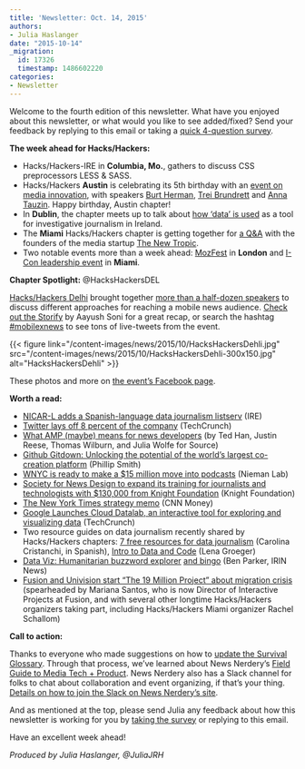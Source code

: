 ```yaml
---
title: 'Newsletter: Oct. 14, 2015'
authors:
- Julia Haslanger
date: "2015-10-14"
_migration:
  id: 17326
  timestamp: 1486602220
categories:
- Newsletter
---
```


Welcome to the fourth edition of this newsletter. What have you enjoyed about this newsletter, or what would you like to see added/fixed? Send your feedback by replying to this email or taking a [quick 4-question survey][1].

****The week ahead for Hacks/Hackers:****

  * Hacks/Hackers-IRE in ****Columbia, Mo.****, gathers to discuss CSS preprocessors LESS & SASS.
  * Hacks/Hackers ****Austin**** is celebrating its 5th birthday with an [event on media innovation][2], with speakers [Burt Herman][3], [Trei Brundrett][4] and [Anna Tauzin][5]. Happy birthday, Austin chapter!
  * In ****Dublin****, the chapter meets up to talk about [how ‘data’ is used][6] as a tool for investigative journalism in Ireland.
  * The ****Miami**** Hacks/Hackers chapter is getting together for [a Q&A][7] with the founders of the media startup [The New Tropic][8].
  * Two notable events more than a week ahead: [MozFest][9] in **London** and [I-Con leadership event][10] in **Miami**.

****Chapter Spotlight:**** @HacksHackersDEL

[Hacks/Hackers Delhi][11] brought together [more than a half-dozen speakers][12] to discuss different approaches for reaching a mobile news audience. [Check out the Storify][13] by Aayush Soni for a great recap, or search the hashtag [#mobilexnews][14] to see tons of live-tweets from the event.

{{< figure link="/content-images/news/2015/10/HacksHackersDehli.jpg" src="/content-images/news/2015/10/HacksHackersDehli-300x150.jpg" alt="HacksHackersDehli" >}}

These photos and more on [the event’s Facebook page][15].

****Worth a read:****

  * [NICAR-L adds a Spanish-language data journalism listserv][16] (IRE)
  * [Twitter lays off 8 percent of the company][17] (TechCrunch)
  * [What AMP (maybe) means for news developers][18] (by Ted Han, Justin Reese, Thomas Wilburn, and Julia Wolfe for Source)
  * [Github Gitdown: Unlocking the potential of the world’s largest co-creation platform][19] (Phillip Smith)
  * [WNYC is ready to make a $15 million move into podcasts][20] (Nieman Lab)
  * [Society for News Design to expand its training for journalists and technologists with $130,000 from Knight Foundation][21] (Knight Foundation)
  * [The New York Times strategy memo][22] (CNN Money)
  * [Google Launches Cloud Datalab, an interactive tool for exploring and visualizing data][23] (TechCrunch)
  * Two resource guides on data journalism recently shared by Hacks/Hackers chapters: [7 free resources for data journalism][24] (Carolina Cristanchi, in Spanish), [Intro to Data and Code][25] (Lena Groeger)
  * [Data Viz: Humanitarian buzzword explorer][26] [and bingo][27] (Ben Parker, IRIN News)
  * [Fusion and Univision start “The 19 Million Project” about migration crisis][28] (spearheaded by Mariana Santos, who is now Director of Interactive Projects at Fusion, and with several other longtime Hacks/Hackers organizers taking part, including Hacks/Hackers Miami organizer Rachel Schallom)

****Call to action:****

Thanks to everyone who made suggestions on how to [update the Survival Glossary][29]. Through that process, we’ve learned about News Nerdery’s [Field Guide to Media Tech + Product][30]. News Nerdery also has a Slack channel for folks to chat about collaboration and event organizing, if that’s your thing. [Details on how to join the Slack on News Nerdery’s site][31].

And as mentioned at the top, please send Julia any feedback about how this newsletter is working for you by [taking the survey][1] or replying to this email.

Have an excellent week ahead!

_Produced by Julia Haslanger, @JuliaJRH_

 [1]: https://docs.google.com/forms/d/1eQUc9OxkPD1tsgOJvOK3bCKsy2zlGJMtoelqUCt1uOo/viewform?usp=send_form
 [2]: http://www.meetup.com/Hacks-Hackers-Austin/events/225757124/
 [3]: https://www.linkedin.com/in/burtherman
 [4]: http://www.voxmedia.com/talent/trei-brundrett
 [5]: http://www.restaurant.org/Pressroom/NRA-Speakers-Bureau/Innovation/Anna-Tauzin
 [6]: http://www.meetup.com/hacks-hackers-dublin/events/225758235/
 [7]: https://www.eventbrite.com/e/hacks-hackers-miami-meetup-tickets-18910817765
 [8]: https://thenewtropic.com/
 [9]: https://2015.mozillafestival.org/
 [10]: http://icon.aaja.org/
 [11]: https://www.facebook.com/groups/hackshackersdelhi
 [12]: http://www.meetup.com/hackshackersdelhi/events/225904393/
 [13]: https://storify.com/aayushsoni/how-to-connect-with-a-mobile-audience
 [14]: https://twitter.com/search?vertical=default&q=mobilexnews
 [15]: https://www.facebook.com/media/set/?set=oa.914201265301817&type=1
 [16]: https://ire.org/blog/ire-news/2015/10/08/ire-y-nicar-lanza-una-lista-de-correo-exclusivo-en/
 [17]: http://techcrunch.com/2015/10/13/twitter-is-laying-off-8-percent-of-the-company/
 [18]: https://source.opennews.org/en-US/articles/what-amp-maybe-means-news-developers/
 [19]: https://medium.com/@phillipadsmith/github-gitdown-unlocking-the-potential-of-the-world-s-largest-co-creation-platform-8ef93ee2c1e0
 [20]: http://www.niemanlab.org/2015/10/hot-pod-wnyc-is-ready-to-make-a-15-million-move-into-podcasts/
 [21]: http://www.knightfoundation.org/blogs/knightblog/2015/10/13/inventing-digital-storytelling-future/
 [22]: http://money.cnn.com/2015/10/07/media/new-york-times-strategy-memo/index.html
 [23]: http://techcrunch.com/2015/10/13/google-launches-cloud-datalab-an-interactive-tool-for-exploring-and-visualizing-data
 [24]: http://carolinacristanchi.com/recursos-gratuitos-periodismo-datos/?utm_source=twitter&utm_medium=periodismodatos&utm_campaign=nuevopost&utm_content=ma%C3%B1ana
 [25]: http://lenagroeger.s3.amazonaws.com/talks/orlando/orlando-data.html
 [26]: http://newirin.irinnews.org/dataviz/2015/10/12/words-matter
 [27]: http://newirin.irinnews.org//humanitarian-buzzword-bingo
 [28]: http://the19millionproject.com/
 [29]: https://docs.google.com/document/d/1c67q8vdiNDjbCiFoyvjVD2BbwB9iGtAkI6y_XiPbtdQ/edit
 [30]: https://github.com/newsnerdery/docs/blob/master/resources/field-guide.md
 [31]: http://newsnerdery.org/